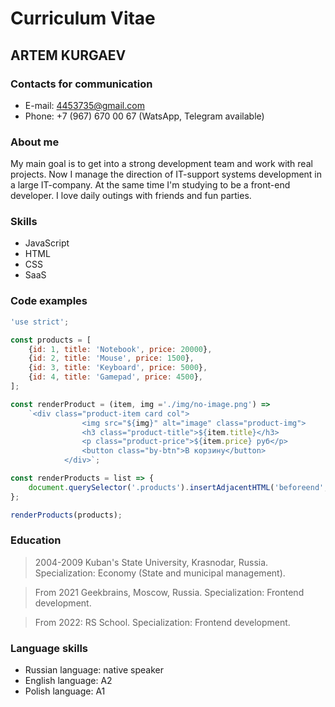 # Curriculum Vitae

## ARTEM KURGAEV

### Сontacts for communication

* E-mail: 4453735@gmail.com
* Phone: +7 (967) 670 00 67 (WatsApp, Telegram available)

### About me

My main goal is to get into a strong development team and work with real projects. Now I manage the direction of IT-support systems development in a large IT-company. At the same time I'm studying to be a front-end developer. I love daily outings with friends and fun parties.

### Skills

* JavaScript
* HTML
* CSS
* SaaS

### Code examples

```js
'use strict';

const products = [
    {id: 1, title: 'Notebook', price: 20000},
    {id: 2, title: 'Mouse', price: 1500},
    {id: 3, title: 'Keyboard', price: 5000},
    {id: 4, title: 'Gamepad', price: 4500},
];

const renderProduct = (item, img ='./img/no-image.png') =>
    `<div class="product-item card col">
                <img src="${img}" alt="image" class="product-img">
                <h3 class="product-title">${item.title}</h3>
                <p class="product-price">${item.price} руб</p>
                <button class="by-btn">В корзину</button>
            </div>`;

const renderProducts = list => {
    document.querySelector('.products').insertAdjacentHTML('beforeend', list.map(item => renderProduct(item, item.img)).join(''));
};

renderProducts(products);
```

### Education
> 2004-2009 Kuban's State University, Krasnodar, Russia.
> Specialization: Economy (State and municipal management).

> From 2021 Geekbrains, Moscow, Russia.
> Specialization: Frontend development.

> From 2022: RS School.
> Specialization: Frontend development.

### Language skills

* Russian language: native speaker  
* English language: A2 
* Polish language: A1
